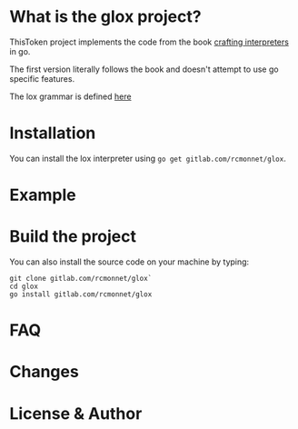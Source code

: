 
# What is the glox project?

ThisToken project implements the code from the book [crafting interpreters](https://craftinginterpreters.com) in go.

The first version literally follows the book and doesn't attempt to use go specific features.

The lox grammar is defined [here](grammar.md)

# Installation

You can install the lox interpreter using `go get gitlab.com/rcmonnet/glox`.

# Example

# Build the project

You can also install the source code on your machine by typing:

```
git clone gitlab.com/rcmonnet/glox`
cd glox
go install gitlab.com/rcmonnet/glox
```

# FAQ

# Changes

# License & Author
